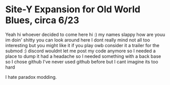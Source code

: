 # Site-Y Expansion for Old World Blues, circa 6/23

Yeah hi
whoever decided to come here hi :)
my names slappy
how are youu
im doin' shitty 
you can look around here I dont really mind
not all too interesting but you might like it
if you play owb consider it a trailer for the submod :)
discord wouldnt let me post my code anymore so I needed a place to dump it
had a headache so I needed something with a back base
so I chose github
I've never used github before but I cant imagine its too hard

I hate paradox modding.
